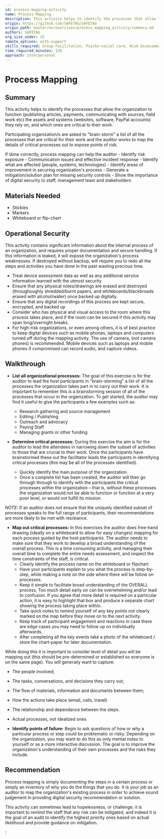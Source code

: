 ```yaml
---
id: process-mapping-activity
name: Process Mapping
description: This activity helps to identify the processes that allow the organization to function (publishing articles, payments,...
origin: https://github.com/SAFETAG/SAFETAG
origin_path: master/en/exercises/process_mapping_activity/summary.md
authors: SAFETAG
org_size_under: 25
remote_options: with-support
skills_required: Group Facilitation, Psycho-social care, Risk Assessment
time_required_minutes: 120
approach: Interpersonal
---
```

# Process Mapping

## Summary

This activity helps to identify the processes that allow the organization to function (publishing articles, payments, communicating with sources, field work etc) the assets and systems (websites, software, PayPal accounts) they rely on, and which ones are critical to their work.

Participating organization/s are asked to "brain-storm" a list of all the processes that are critical for their work and the auditor works to map the details of critical processes out to expose points of risk.

If done correctly, process mapping can help the auditor
	- Identify risk exposure
	- Communication issues and effective incident response
	- Identify what are affected (people, systems, technologies)
	- Identify areas of improvement in securing organization's process
	- Generate a mitigation/solution plan for missing security controls
	- Show the importance of digital security to staff, management team and stakeholders


## Materials Needed

* Stickies
* Markers
* Whiteboard or flip-chart

## Operational Security

This activity contains significant information about the internal process of an organization, and requires proper documentation and secure handling. If this information is leaked, it will expose the organization's process weaknesses. If destroyed without backup, will require you to redo all the steps and activities you have done in the past wasting precious time.

  - Treat device assessment data as well as any additional service information learned with the utmost security
  - Ensure that any physical notes/drawings are erased and destroyed (throughoughly shredded/burnt papers, and whiteboards/blackbroads erased with alcohol/water) once backed up digitally.
  - Ensure that any digital recordings of this process are kept secure, encrypted, and backed up
  - Consider who has physical and visual access to the room where this process takes place, and if the room can be secured if this activity may span long/overnight breaks.
  - For high-risk organizations, or even among others, it is of best practice to keep digital devices such as mobile phones, laptops and computers turned off during the mapping activity. The use of camera, (not camera phones) is recommended. Mobile devices such as laptops and mobile phones if compromised can record audio, and capture videos.

## Walkthrough

  * **List all organizational processes:** The goal of this exercise is for the auditor to lead the host participants in "brain-storming" a list of all the processes the organization takes part in to carry out their work. It is important to remember this is a brainstorming session of all of the processes that occur in the organization. To get started, the auditor may find it useful to give the participants a few examples such as:

    * Research gathering and source management
    * Editing / Publishing
    * Outreach and advocacy
    * Paying Staff
    * Managing grants or other funding

  * **Determine critical processes:** During this exercise the aim is for the auditor to lead the attendees in narrowing down the subset of activities to those that are crucial to their work. Once the participants have brainstormed these out the facilitator leads the participants in identifying  critical processes (this may be all of the processes identified).
    * Quickly identify the main purpose of the organization.
    * Once a complete list has been created, the auditor will then go through through to identify with the participants the critical processes within the organization – that is, without these processes the organization would not be able to function or function at a very poor level, or would not fulfill its mission

*NOTE:* If an auditor does not ensure that the uniquely identified subset of processes speaks to the full range of participants, their recommendations are more likely to be met with resistance.

  * **Map out critical processes:** In this exercises the auditor does free-hand drawing (ideally on a whiteboard to allow for easy changes) mapping for each process guided by the host participants. The auditor needs to make sure that they work to develop a broad understanding of the overall process. This is a time consuming activity, and managing their overall time to complete the entire needs assessment, and respect the time constraints of the staff, is critical.
    * Clearly identify the process name on the whiteboard or flipchart
    * Have your participants explain to you what the process is step-by-step, while making a note on the side where there will be follow on processes.
    * Keep it simple to facilitate broad understanding of the OVERALL process. Too much detail early on can be overwhelming and/or lead to confusion. If you agree that more detail is required on a particular action, it is easy to highlight that box and produce a separate chart showing the process taking place within.
  	* Take quick notes to remind yourself of any key points not clearly marked on the map before they move on to the next activity.
    * Keep track of participant engagement and reactions in case there are edge cases you may need to follow up on individually afterwards.
  	* After completing all the key events take a photo of the whiteboard / store the chart-paper for later documentation.

While doing this it is important to consider level of detail you will be mapping out (this should be pre-determined or established so everyone is on the same page).  You will generally want to capture:

  * The people involved;
  * The tasks, conversations, and decisions they carry out;
  * The flow of materials, information and documents between them;
  * How the actions take place (email, calls, travel)
  * The relationship and dependance between the steps.
  * Actual processes, not idealized ones

* **Identify points of failure:** Begin to ask questions of how or why a particular process or step could be problematic or risky. Depending on the organization, you may want to do this as only mental notes to yourself or as a more interactive discussion.  The goal is to improve the organization's understanding of their own processes and the risks they include. 

## Recommendation

Process mapping is simply documenting the steps in a certain process or simply an inventory of why you do the things that you do. It is your job as an auditor to map the organization's existing process in order to achieve sound judgement in providing digital security recommendation or solution.

This activity can sometimes lead to hopelessness, or challenge; it is important to remind the staff that any risk can be mitigated, and indeed it is the goal of an audit to identify the highest priority ones based on actual likelihood and provide guidance on mitigation.





:[](../references/footnotes.md)
